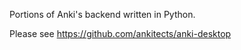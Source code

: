 Portions of Anki's backend written in Python.

Please see https://github.com/ankitects/anki-desktop
